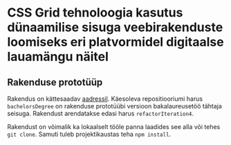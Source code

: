 # CSS Grid tehnoloogia kasutus dünaamilise sisuga veebirakenduste loomiseks eri platvormidel digitaalse lauamängu näitel

## Rakenduse prototüüp

Rakendus on kättesaadav [aadressil](http://www.tlu.ee/~karlerik/dara_v2/v3/).
Käesoleva repositiooriumi harus `bachelorsDegree` on rakenduse prototüübi versioon bakalaureusetöö tähtaja seisuga.
Rakendust arendatakse edasi harus `refactorIteration4`.

Rakendust on võimalik ka lokaalselt tööle panna laadides see alla või tehes `git clone`. Samuti tuleb projektikaustas teha `npm install`.